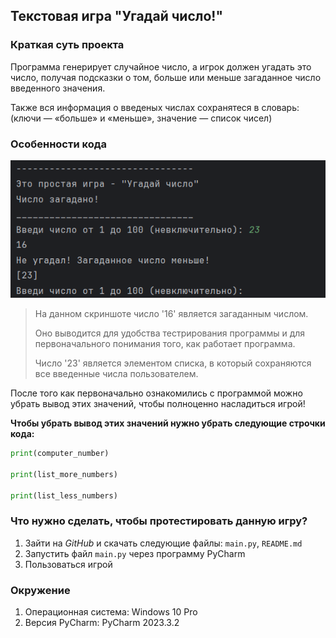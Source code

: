 ## Текстовая игра "Угадай число!"

### Краткая суть проекта

Программа генерирует случайное число, а игрок должен
угадать это число, получая подсказки о том, больше
или меньше загаданное число введенного значения.

Также вся информация о введеных числах сохранятеся
в словарь:
(ключи — «больше» и «меньше», значение — список чисел)

### Особенности кода

![img_1.png](img_1.png)

>На данном скриншоте число '16'
> является загаданным числом.
> 
> Оно выводится для удобства тестрирования программы
> и для первоначального понимания того, как
> работает программа.
> 
> Число '23' является элементом списка, в который сохраняются
> все введенные числа пользователем.

После того как первоначально ознакомились с программой
можно убрать вывод этих значений, чтобы полноценно насладиться игрой!

**Чтобы убрать вывод этих значений нужно убрать следующие
строчки кода:**

```python
print(computer_number)

print(list_more_numbers)

print(list_less_numbers)
```

### Что нужно сделать, чтобы протестировать данную игру?

1. Зайти на _GitHub_ и скачать следующие файлы: `main.py`, `README.md`
2. Запустить файл `main.py` через программу PyCharm
3. Пользоваться игрой 

### Окружение
1. Операционная система: Windows 10 Pro
2. Версия PyCharm: PyCharm 2023.3.2











